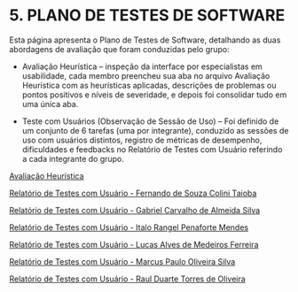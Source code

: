 # 5. PLANO DE TESTES DE SOFTWARE

Esta página apresenta o Plano de Testes de Software, detalhando as duas abordagens de avaliação que foram conduzidas pelo grupo:

- Avaliação Heurística – inspeção da interface por especialistas em usabilidade, cada membro preencheu sua aba no arquivo Avaliação Heurística com as heurísticas aplicadas, descrições de problemas ou pontos positivos e níveis de severidade, e depois foi consolidar tudo em uma única aba.

- Teste com Usuários (Observação de Sessão de Uso) – Foi definido de um conjunto de 6 tarefas (uma por integrante), conduzido as sessões de uso com usuários distintos, registro de métricas de desempenho, dificuldades e feedbacks no Relatório de Testes com Usuário referindo a cada integrante do grupo.

[Avaliação Heurística](./files/Avaliação%20Heuristica.xlsx)

[Relatório de Testes com Usuário - Fernando de Souza Colini Taioba](./files/Relátorio%20de%20Testes%20com%20Usuário%20-%20Fernando.pdf)

[Relatório de Testes com Usuário - Gabriel Carvalho de Almeida Silva](./files/Relátorio%20de%20Testes%20com%20Usuário%20-%20Gabriel.pdf)

[Relatório de Testes com Usuário - Italo Rangel Penaforte Mendes](./files/Relátorio%20de%20Testes%20com%20Usuário%20-%20Italo.pdf)

[Relatório de Testes com Usuário - Lucas Alves de Medeiros Ferreira](./files/Relátorio%20de%20Testes%20com%20Usuário%20-%20Lucas.pdf)

[Relatório de Testes com Usuário - Marcus Paulo Oliveira Silva](./files/Relátorio%20de%20Testes%20com%20Usuário%20-%20Marcus.pdf)

[Relatório de Testes com Usuário - Raul Duarte Torres de Oliveira](./files/Relatorio%20de%20Testes%20Com%20Usuario%20-%20Raul%20Duarte.pdf)
